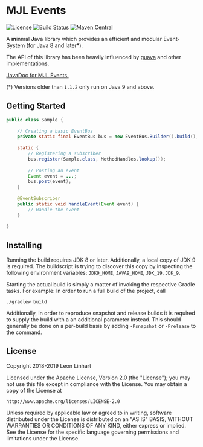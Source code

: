 # MJL Events

[![License](https://img.shields.io/badge/license-Apache%202.0-yellowgreen.svg?style=flat-square)](https://github.com/TheMrMilchmann/MJLEvents/blob/master/LICENSE)
[![Build Status](https://img.shields.io/travis/TheMrMilchmann/MJLEvents/master.svg?style=flat-square)](https://travis-ci.org/TheMrMilchmann/MJLEvents)
[![Maven Central](https://img.shields.io/maven-central/v/com.github.themrmilchmann.mjl/mjl-events.svg?style=flat-square&label=maven%20central)](https://maven-badges.herokuapp.com/maven-central/com.github.themrmilchmann.mjl/mjl-events)

A **m**inmal **J**ava **l**ibrary which provides an efficient and modular Event-System (for Java 8 and later*).

The API of this library has been heavily influenced by [guava](https://github.com/google/guava) and other
implementations.

[JavaDoc for MJL Events.](https://themrmilchmann.github.io/MJLEvents/)

(*) Versions older than `1.1.2` only run on Java 9 and above.


## Getting Started

```java
public class Sample {
    
    // Creating a basic EventBus
    private static final EventBus bus = new EventBus.Builder().build();
    
    static {
        // Registering a subscriber
        bus.register(Sample.class, MethodHandles.lookup());
        
        // Posting an event
        Event event = ...;
        bus.post(event);
    }
    
    @EventSubscriber
    public static void handleEvent(Event event) {
        // Handle the event
    } 
    
}
```


## Installing

Running the build requires JDK 8 or later. Additionally, a local copy of JDK 9 is required. The buildscript is trying to
discover this copy by inspecting the following environment variables: `JDK9_HOME`, `JAVA9_HOME`, `JDK_19`, `JDK_9`.

Starting the actual build is simply a matter of invoking the respective Gradle tasks. For example: In order to run a
full build of the project, call

    ./gradlew build

Additionally, in order to reproduce snapshot and release builds it is required to supply the build with a an additional
parameter instead. This should generally be done on a per-build basis by adding `-Psnapshot` or `-Prelease` to the
command.


## License

Copyright 2018-2019 Leon Linhart

Licensed under the Apache License, Version 2.0 (the "License");
you may not use this file except in compliance with the License.
You may obtain a copy of the License at

    http://www.apache.org/licenses/LICENSE-2.0

Unless required by applicable law or agreed to in writing, software
distributed under the License is distributed on an "AS IS" BASIS,
WITHOUT WARRANTIES OR CONDITIONS OF ANY KIND, either express or implied.
See the License for the specific language governing permissions and
limitations under the License.